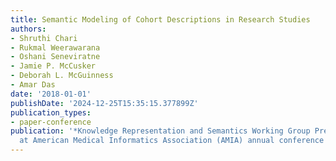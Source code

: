 ```yaml
---
title: Semantic Modeling of Cohort Descriptions in Research Studies
authors:
- Shruthi Chari
- Rukmal Weerawarana
- Oshani Seneviratne
- Jamie P. McCusker
- Deborah L. McGuinness
- Amar Das
date: '2018-01-01'
publishDate: '2024-12-25T15:35:15.377899Z'
publication_types:
- paper-conference
publication: '*Knowledge Representation and Semantics Working Group Pre-Symposium
  at American Medical Informatics Association (AMIA) annual conference 2018*'
---
```

